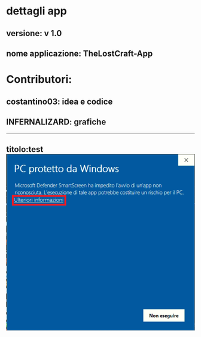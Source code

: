 # dettagli app
## versione: v 1.0
## nome applicazione: TheLostCraft-App
# Contributori:
## costantino03: idea e codice
## INFERNALIZARD: grafiche
---
titolo:test
![parte1](img/parte1.png)
---